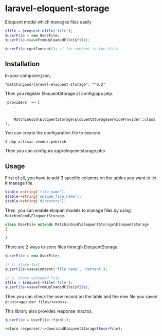 # laravel-eloquent-storage
Eloquent model which manages files easily

```php
$file = $request->file('file');
$userFile = new UserFile;
$userFile->saveFromUploadedFile($file);

$userFile->getContent(); // the content in the $file
```

## Installation
In your composer.json,
```
"matchingood/laravel-eloquent-storage": "^0.2"
```
Then you register EloquentStorage at config/app.php.
```
'providers' => [
    .
    .
    .
    MatchinGood\EloquentStorage\EloquentStorageServiceProvider::class
],
```
You can create the configuration file to execute
```
$ php artisan vendor:publish
```
Then you can configure app/eloquentstorage.php

## Usage

First of all, you have to add 3 specific columns on the tables you want to let it manage file.
```php
$table->string('file_name');
$table->string('unique_file_name');
$table->string('directory');
```

Then, you can enable eloquet models to manage files by using `MatchinGood\EloquentStorage`.

```php
class UserFile extends MatchinGood\EloquentStorage\EloquentStorage
{

}
```

There are 2 ways to store files through EloquentStorage.
```php
$userFile = new UserFile;

// 1. store text
$userFile->saveContent('file name', 'content');

// 2. store uploaded file
$file = $request->file('file');
$userFile->saveFromUploadedFile($file);
```

Then you can check the new record on the table and the new file you saved at `storage/user_files/xxxxxxx`.

This library also provides response macros.
```php
$userFile = UserFile::find(1);

return response()->downloadEloquentStorage($userFile);
```
